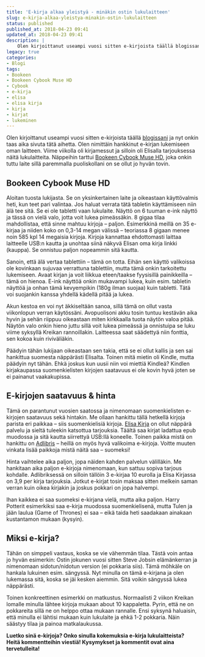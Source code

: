 ```yaml
---
title: 'E-kirja alkaa yleistyä - minäkin ostin lukulaitteen'
slug: e-kirja-alkaa-yleistya-minakin-ostin-lukulaitteen
status: published
published_at: 2018-04-23 09:41
updated_at: 2018-04-23 09:41
description: |
    Olen kirjoittanut useampi vuosi sitten e-kirjoista täällä blogissani ja nyt onkin taas aika sivuta tätä aihetta. Olen nimittäin hankkinut e-kirjan lukemiseen oman laitteen. Viime viikolla oli kirjamessut ja silloin oli Elisalla tarjouksessa näitä lukulaitteita.
legacy: true
categories:
- Blogi
tags:
- Bookeen
- Bookeen Cybook Muse HD
- Cybook
- e-kirja
- elisa
- elisa kirja
- kirja
- kirjat
- lukeminen
---
```


<p>Olen kirjoittanut useampi vuosi sitten e-kirjoista täällä <a href="https://markokaartinen.net/avainsana/e-kirja/">blogissani</a> ja nyt onkin taas aika sivuta tätä aihetta. Olen nimittäin hankkinut e-kirjan lukemiseen oman laitteen. Viime viikolla oli kirjamessut ja silloin oli Elisalla tarjouksessa näitä lukulaitteita. Näppeihin tarttui <a href="https://elisa.fi/kauppa/#!/tuote/Bookeen-Cybook-Muse-HD" target="_blank" rel="noopener">Bookeen Cybook Muse HD</a>, joka onkin tuttu laite sillä paremmalla puoliskollani on se ollut jo hyvän tovin.</p>
<h2>Bookeen Cybook Muse HD</h2>
<p>Aloitan tuosta lukijasta. Se on yksinkertainen laite ja oikeastaan käyttövalmis heti, kun teet pari valintaa. Jos haluat verrata tätä tabletin käyttämiseen niin älä tee sitä. Se ei ole tabletti vaan lukulaite. Näyttö on 6 tuuman e-ink näyttö ja tässä on vielä valo, jotta voit lukea pimeässäkin. 8 gigaa tilaa mahdollistaa, että sinne mahtuu kirjoja &#8211; paljon. Esimerkkinä meillä on 35 e-kirjaa ja niiden koko on 0,3-14 megan välissä &#8211; teoriassa 8 gigaan menee noin 585 kpl 14 megaisia kirjoja. Kirjoja kannattaa ehdottomasti laittaa laitteelle USB:n kautta ja unohtaa siinä näkyvä Elisan oma kirja linkki (kauppa). Se onnistuu paljon nopeammin sitä kautta.</p>
<p>Sanoin, että älä vertaa tablettiin &#8211; tämä on totta. Eihän sen käyttö valikoissa ole kovinkaan sujuvaa verrattuna tablettiin, mutta tämä onkin tarkoitettu lukemiseen. Avaat kirjan ja voit liikkua eteen/taakse fyysisillä painikkeilla &#8211; tämä on hienoa. E-ink näyttöä onkin mukavampi lukea, kuin esim. tabletin näyttöä ja onhan tämä kevyempikin (180g ilman suojaa) kuin tabletti. Tätä voi suojankin kanssa yhdellä kädellä pitää ja lukea.</p>
<p>Akun kestoa en voi nyt äkkiseltään sanoa, sillä tämä on ollut vasta viikonlopun verran käytössäni. Avopuolisoni akku tosin tuntuu kestävän aika hyvin ja sehän riippuu oikeastaan miten kirkkaalla tuota näytön valoa pitää. Näytön valo onkin hieno juttu sillä voit lukea pimeässä ja onnistuipa se luku viime syksyllä Kreikan rannoillakin. Laitteessa saat säädettyä niin fonttia, sen kokoa kuin riviväliäkin.</p>
<p>Päädyin tähän lukijaan oikeastaan sen takia, että se ei ollut kallis ja sen sai hankittua suomesta näppärästi Elisalta. Toinen mitä mietin oli Kindle, mutta päädyin nyt tähän. Ehkä joskus kun uusii niin voi miettiä Kindleä? Kindlen kirjakaupassa suomenkielisten kirjojen saatavuus ei ole kovin hyvä joten se ei painanut vaakakupissa.</p>
<h2>E-kirjojen saatavuus &amp; hinta</h2>
<p>Tämä on parantunut vuosien saatossa ja nimenomaan suomenkielisten e-kirjojen saatavuus sekä hintakin. Me ollaan hankittu tällä hetkellä kirjoja parista eri paikkaa &#8211; siis suomenkielisiä kirjoja. <a href="https://kirja.elisa.fi/" target="_blank" rel="noopener">Elisa Kirja</a> on ollut näppärä palvelu ja sieltä tuleekin katsottua tarjouksia. Täältä saa kirjat ladattua epub muodossa ja sitä kautta siirrettyä USB:llä koneelle. Toinen paikka mistä on hankittu on <a href="https://www.adlibris.com/fi/e-kirjat" target="_blank" rel="noopener">Adlibris</a> &#8211; heillä on myös hyvä valikoima e-kirjoja. Voitte muuten vinkata lisää paikkoja mistä näitä saa &#8211; suomeksi!</p>
<p>Hinta vaihtelee aika paljon, jopa näiden kahden palvelun välilläkin. Me hankitaan aika paljon e-kirjoja nimenomaan, kun sattuu sopiva tarjous kohdalle. Adlibriksessä on silloin tällöin 3 e-kirjaa 10 eurolla ja Elisa Kirjassa on 3,9 per kirja tarjouksia. Jotkut e-kirjat tosin maksaa sitten melkein saman verran kuin oikea kirjakin ja joskus pokkari on jopa halvempi.</p>
<p>Ihan kaikkea ei saa suomeksi e-kirjana vielä, mutta aika paljon. Harry Potterit esimerkiksi saa e-kirja muodossa suomenkielisenä, mutta Tulen ja jään laulua (Game of Thrones) ei saa &#8211; eikä taida heti saadakaan ainakaan kustantamon mukaan (kysyin).</p>
<h2>Miksi e-kirja?</h2>
<p>Tähän on simppeli vastaus, koska se vie vähemmän tilaa. Tästä voin antaa jo hyvän esimerkin: Ostin jokunen vuosi sitten Steve Jobsin elämänkerran ja nimenomaan sidotun/nidotun version (ei pokkaria siis). Tämä möhkäle on hankala lukuinen esim. sängyssä. Nyt minulla on tämä e-kirjana ja olen lukemassa sitä, koska se jäi kesken aiemmin. Sitä voikin sängyssä lukea näppärästi.</p>
<p>Toinen konkreettinen esimerkki on matkustus. Normaalisti 2 viikon Kreikan lomalle minulla lähtee kirjoja mukaan about 10 kappaletta. Pyrin, että ne on pokkareita sillä ne on helppo ottaa mukaan rannalle. Ensi syksynä haluaisin, että minulla ei lähtisi mukaan kuin lukulaite ja ehkä 1-2 pokkaria. Näin säästyy tilaa ja painoa matkalaukussa.</p>
<p><strong>Luetko sinä e-kirjoja? Onko sinulla kokemuksia e-kirja lukulaitteista? Heitä kommentteihin viestiä! Kysymykset ja kommentit ovat aina tervetulleita!</strong></p>